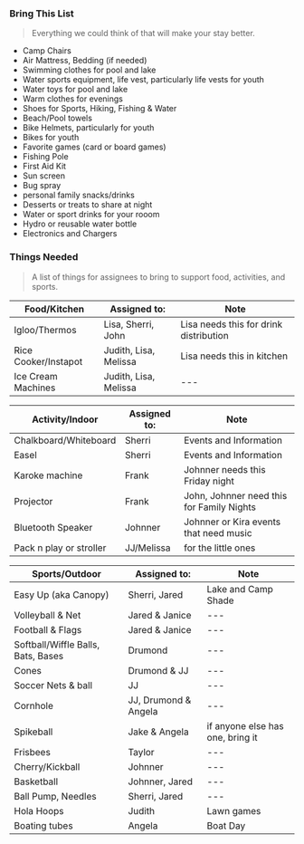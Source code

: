 ### Bring This List
> Everything we could think of that will make your stay better.
- Camp Chairs
- Air Mattress, Bedding (if needed)
- Swimming clothes for pool and lake
- Water sports equipment, life vest, particularly life vests for youth
- Water toys for pool and lake
- Warm clothes for evenings
- Shoes for Sports, Hiking, Fishing & Water
- Beach/Pool towels
- Bike Helmets, particularly for youth
- Bikes for youth
- Favorite games (card or board games)
- Fishing Pole
- First Aid Kit
- Sun screen
- Bug spray
- personal family snacks/drinks
- Desserts or treats to share at night
- Water or sport drinks for your rooom
- Hydro or reusable water bottle
- Electronics and Chargers


### Things Needed
> A list of things for assignees to bring to support food, activities, and sports.

| Food/Kitchen | Assigned to: | Note |
| --- | --- | --- |
| Igloo/Thermos | Lisa, Sherri, John | Lisa needs this for drink distribution |
| Rice Cooker/Instapot | Judith, Lisa, Melissa | Lisa needs this in kitchen |
| Ice Cream Machines | Judith, Lisa, Melissa | --- |

| Activity/Indoor | Assigned to: | Note |
| --- | --- | --- |
| Chalkboard/Whiteboard | Sherri | Events and Information |
| Easel | Sherri | Events and Information |
| Karoke machine | Frank | Johnner needs this Friday night |
| Projector | Frank | John, Johnner need this for Family Nights |
| Bluetooth Speaker | Johnner | Johnner or Kira events that need music |
| Pack n play or stroller | JJ/Melissa | for the little ones |

| Sports/Outdoor | Assigned to: | Note |
| --- | --- | --- |
| Easy Up (aka Canopy) | Sherri, Jared | Lake and Camp Shade |
| Volleyball & Net | Jared & Janice | --- |
| Football & Flags | Jared & Janice | --- |
| Softball/Wiffle Balls, Bats, Bases | Drumond | --- |
| Cones | Drumond & JJ | --- |
| Soccer Nets & ball | JJ | --- |
| Cornhole | JJ, Drumond & Angela | --- |
| Spikeball | Jake & Angela | if anyone else has one, bring it |
| Frisbees | Taylor | --- |
| Cherry/Kickball | Johnner | --- |
| Basketball | Johnner, Jared | --- |
| Ball Pump, Needles | Sherri, Jared | --- |
| Hola Hoops | Judith | Lawn games |
| Boating tubes | Angela | Boat Day |











